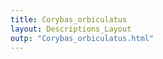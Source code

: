 ```yaml
---
title: Corybas_orbiculatus
layout: Descriptions_Layout 
outp: "Corybas_orbiculatus.html"
---
```



